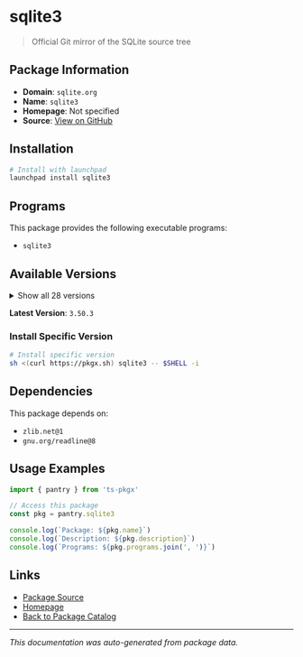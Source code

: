 # sqlite3

> Official Git mirror of the SQLite source tree

## Package Information

- **Domain**: `sqlite.org`
- **Name**: `sqlite3`
- **Homepage**: Not specified
- **Source**: [View on GitHub](https://github.com/pkgxdev/pantry/tree/main/projects/sqlite.org/package.yml)

## Installation

```bash
# Install with launchpad
launchpad install sqlite3
```

## Programs

This package provides the following executable programs:

- `sqlite3`

## Available Versions

<details>
<summary>Show all 28 versions</summary>

- `3.50.3`, `3.50.2`, `3.50.1`, `3.50.0`, `3.49.2`
- `3.49.1`, `3.49.0`, `3.48.0`, `3.47.2`, `3.47.1`
- `3.47.0`, `3.46.1`, `3.46.0`, `3.45.3`, `3.45.2`
- `3.45.1`, `3.45.0`, `3.44.4`, `3.44.3`, `3.44.2`
- `3.44.1`, `3.44.0`, `3.43.2`, `3.43.1`, `3.43.0`
- `3.42.0`, `3.40.0`, `3.39.4`

</details>

**Latest Version**: `3.50.3`

### Install Specific Version

```bash
# Install specific version
sh <(curl https://pkgx.sh) sqlite3 -- $SHELL -i
```

## Dependencies

This package depends on:

- `zlib.net@1`
- `gnu.org/readline@8`

## Usage Examples

```typescript
import { pantry } from 'ts-pkgx'

// Access this package
const pkg = pantry.sqlite3

console.log(`Package: ${pkg.name}`)
console.log(`Description: ${pkg.description}`)
console.log(`Programs: ${pkg.programs.join(', ')}`)
```

## Links

- [Package Source](https://github.com/pkgxdev/pantry/tree/main/projects/sqlite.org/package.yml)
- [Homepage](#)
- [Back to Package Catalog](../../package-catalog.md)

---

*This documentation was auto-generated from package data.*
